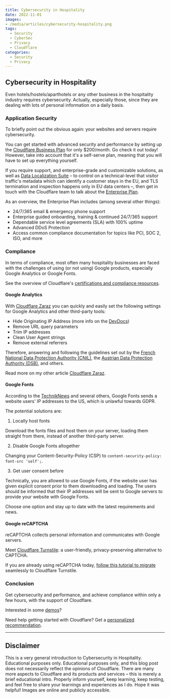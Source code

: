 ```yaml
---
title: Cybersecurity in Hospitality
date: 2022-11-01
images: 
- /media/articles/cybersecurity-hospitality.png
tags:
  - Security
  - CyberSec
  - Privacy
  - Cloudflare
categories:
  - Security
  - Privacy
---
```


## Cybersecurity in Hospitality

Even hotels/hostels/aparthotels or any other business in the hospitality industry requires cybersecurity. Actually, especially those, since they are dealing with lots of personal information on a daily basis.

### Application Security

To briefly point out the obvious again: your websites and servers require cybersecurity.

You can get started with advanced security and performance by setting up the [Cloudflare Business Plan](https://www.cloudflare.com/plans/business/) for only $200/month. 
Go check it out today! However, take into account that it's a self-serve plan, meaning that you will have to set up everything yourself.

If you require support, and enterprise-grade and customizable solutions, as well as [Data Localization Suite](https://www.cloudflare.com/data-localization/) – to control on a technical-level that visitor traffic's metadata which can identify a customer stays in the EU, and TLS termination and inspection happens only in EU data centers –, then get in touch with the Cloudflare team to talk about the [Enterprise Plan](https://www.cloudflare.com/enterprise/).

As an overview, the Enterprise Plan includes (among several other things):
- 24/7/365 email & emergency phone support
- Enterprise guided onboarding, training & continued 24/7/365 support
- Dependable service level agreements (SLA) with 100% uptime
- Advanced DDoS Protection
- Access common compliance documentation for topics like PCI, SOC 2, ISO, and more

### Compliance

In terms of compliance, most often many hospitality businesses are faced with the challenges of using (or not using) Google products, especially Google Analytics or Google Fonts.

See the overview of Cloudflare's [certifications and compliance resources](https://www.cloudflare.com/trust-hub/compliance-resources/).

#### Google Analytics

With [Cloudflare Zaraz](https://developers.cloudflare.com/zaraz/) you can quickly and easily set the following settings for Google Analytics and other third-party tools:
- Hide Originating IP Address (more info on the [DevDocs](https://developers.cloudflare.com/zaraz/faq/#after-moving-from-google-analytics-4-to-zaraz-i-can-no-longer-see-demographics-data-why))
- Remove URL query parameters
- Trim IP addresses
- Clean User Agent strings
- Remove external referrers

Therefore, answering and following the guidelines set out by the [French National Data Protection Authority (CNIL)](https://blog.cloudflare.com/zaraz-privacy-features-in-response-to-cnil/), the [Austrian Data Protection Authority (DSB)](https://blog.cloudflare.com/keep-analytics-tracking-data-in-the-eu-cloudflare-zaraz/), and others.

Read more on my other article [Cloudflare Zaraz](https://davidtofan.com/articles/cloudflare-zaraz/).

#### Google Fonts

According to the [TechnikNews](https://www.techniknews.net/en/news/datenschutzverletzung-wegen-google-fonts-datenschutzanwalt-mahnt-ab/) and several others, Google Fonts sends a website users' IP addresses to the US, which is unlawful towards GDPR.

The potential solutions are:

1. Locally host fonts

Download the fonts files and host them on your server, loading them straight from there, instead of another third-party server.

2. Disable Google Fonts altogether

Changing your Content-Security-Policy (CSP) to `content-security-policy: font-src 'self';`.

3. Get user consent before

Technically, you are allowed to use Google Fonts, if the website user has given explicit consent prior to them downloading and loading. The users should be informed that their IP addresses will be sent to Google servers to provide your website with Google Fonts.

Choose one option and stay up to date with the latest requirements and news.

#### Google reCAPTCHA

reCAPTCHA collects personal information and communicates with Google servers.

Meet [Cloudflare Turnstile](https://developers.cloudflare.com/turnstile/): a user-friendly, privacy-preserving alternative to CAPTCHA.

If you are already using reCAPTCHA today, [follow this tutorial to migrate](https://developers.cloudflare.com/turnstile/get-started/migrating-from-recaptcha/) seamlessly to Cloudflare Turnstile.

### Conclusion

Get cybersecurity and performance, and achieve compliance within only a few hours, with the support of Cloudflare.

Interested in some [demos](https://www.cf-testing.com/)?

Need help getting started with Cloudflare? Get a [personalized recommendation](https://www.cloudflare.com/about-your-website/).

* * * *

## Disclaimer

This is a very general introduction to Cybersecurity in Hospitality. Educational purposes only. Educational purposes only, and this blog post does not necessarily reflect the opinions of Cloudflare. There are many more aspects to Cloudflare and its products and services – this is merely a brief educational intro. Properly inform yourself, keep learning, keep testing, and feel free to share your learnings and experiences as I do. Hope it was helpful! Images are online and publicly accessible.